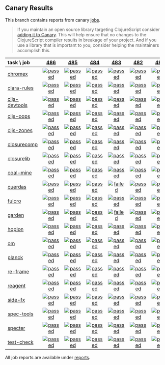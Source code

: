 ## Canary Results

This branch contains reports from canary [jobs](https://github.com/cljs-oss/canary/tree/jobs).

> If you maintain an open source library targeting ClojureScript consider [adding it to Canary](https://github.com/cljs-oss/canary/tree/master#how-to-participate). This will help ensure that no changes to the ClojureScript compiler results in breakage of your project. And if you use a library that is important to you, consider helping the maintainers accomplish this.

[//]: # (begin_overview_table)

| task \ job | <a href="reports/2018/07/19/job-000486-1.10.373-3123aa3" title="job #486 finished on 2018-07-19">486</a> | <a href="reports/2018/07/18/job-000485-1.10.373-3123aa3" title="job #485 finished on 2018-07-18">485</a> | <a href="reports/2018/07/17/job-000484-1.10.367-9099373" title="job #484 finished on 2018-07-17">484</a> | <a href="reports/2018/07/16/job-000483-1.10.366-17b7146" title="job #483 finished on 2018-07-16">483</a> | <a href="reports/2018/07/15/job-000482-1.10.366-17b7146" title="job #482 finished on 2018-07-15">482</a> | <a href="reports/2018/07/14/job-000481-1.10.363-0773689" title="job #481 finished on 2018-07-14">481</a> | <a href="reports/2018/07/13/job-000480-1.10.363-0773689" title="job #480 finished on 2018-07-13">480</a> | <a href="reports/2018/07/12/job-000479-1.10.363-0773689" title="job #479 finished on 2018-07-12">479</a> | <a href="reports/2018/07/11/job-000478-1.10.363-0773689" title="job #478 finished on 2018-07-11">478</a> | <a href="reports/2018/07/10/job-000477-1.10.363-0773689" title="job #477 finished on 2018-07-10">477</a> |
| :--- | :---: | :---: | :---: | :---: | :---: | :---: | :---: | :---: | :---: | :---: |
| [chromex](https://github.com/binaryage/chromex) | <a href="reports/2018/07/19/job-000486-1.10.373-3123aa3#-chromex"><img title="passed" src="http://box.binaryage.com/s-passed.svg"><a> | <a href="reports/2018/07/18/job-000485-1.10.373-3123aa3#-chromex"><img title="passed" src="http://box.binaryage.com/s-passed.svg"><a> | <a href="reports/2018/07/17/job-000484-1.10.367-9099373#-chromex"><img title="passed" src="http://box.binaryage.com/s-passed.svg"><a> | <a href="reports/2018/07/16/job-000483-1.10.366-17b7146#-chromex"><img title="passed" src="http://box.binaryage.com/s-passed.svg"><a> | <a href="reports/2018/07/15/job-000482-1.10.366-17b7146#-chromex"><img title="passed" src="http://box.binaryage.com/s-passed.svg"><a> | <a href="reports/2018/07/14/job-000481-1.10.363-0773689#-chromex"><img title="passed" src="http://box.binaryage.com/s-passed.svg"><a> | <a href="reports/2018/07/13/job-000480-1.10.363-0773689#-chromex"><img title="passed" src="http://box.binaryage.com/s-passed.svg"><a> | <a href="reports/2018/07/12/job-000479-1.10.363-0773689#-chromex"><img title="passed" src="http://box.binaryage.com/s-passed.svg"><a> | <a href="reports/2018/07/11/job-000478-1.10.363-0773689#-chromex"><img title="passed" src="http://box.binaryage.com/s-passed.svg"><a> | <a href="reports/2018/07/10/job-000477-1.10.363-0773689#-chromex"><img title="passed" src="http://box.binaryage.com/s-passed.svg"><a> |
| [clara-rules](https://github.com/cerner/clara-rules) | <a href="reports/2018/07/19/job-000486-1.10.373-3123aa3#-clara-rules"><img title="passed" src="http://box.binaryage.com/s-passed.svg"><a> | <a href="reports/2018/07/18/job-000485-1.10.373-3123aa3#-clara-rules"><img title="passed" src="http://box.binaryage.com/s-passed.svg"><a> | <a href="reports/2018/07/17/job-000484-1.10.367-9099373#-clara-rules"><img title="passed" src="http://box.binaryage.com/s-passed.svg"><a> | <a href="reports/2018/07/16/job-000483-1.10.366-17b7146#-clara-rules"><img title="passed" src="http://box.binaryage.com/s-passed.svg"><a> | <a href="reports/2018/07/15/job-000482-1.10.366-17b7146#-clara-rules"><img title="passed" src="http://box.binaryage.com/s-passed.svg"><a> | <a href="reports/2018/07/14/job-000481-1.10.363-0773689#-clara-rules"><img title="passed" src="http://box.binaryage.com/s-passed.svg"><a> | <a href="reports/2018/07/13/job-000480-1.10.363-0773689#-clara-rules"><img title="passed" src="http://box.binaryage.com/s-passed.svg"><a> | <a href="reports/2018/07/12/job-000479-1.10.363-0773689#-clara-rules"><img title="passed" src="http://box.binaryage.com/s-passed.svg"><a> | <a href="reports/2018/07/11/job-000478-1.10.363-0773689#-clara-rules"><img title="passed" src="http://box.binaryage.com/s-passed.svg"><a> | <a href="reports/2018/07/10/job-000477-1.10.363-0773689#-clara-rules"><img title="passed" src="http://box.binaryage.com/s-passed.svg"><a> |
| [cljs-devtools](https://github.com/binaryage/cljs-devtools) | <a href="reports/2018/07/19/job-000486-1.10.373-3123aa3#-cljs-devtools"><img title="passed" src="http://box.binaryage.com/s-passed.svg"><a> | <a href="reports/2018/07/18/job-000485-1.10.373-3123aa3#-cljs-devtools"><img title="passed" src="http://box.binaryage.com/s-passed.svg"><a> | <a href="reports/2018/07/17/job-000484-1.10.367-9099373#-cljs-devtools"><img title="passed" src="http://box.binaryage.com/s-passed.svg"><a> | <a href="reports/2018/07/16/job-000483-1.10.366-17b7146#-cljs-devtools"><img title="passed" src="http://box.binaryage.com/s-passed.svg"><a> | <a href="reports/2018/07/15/job-000482-1.10.366-17b7146#-cljs-devtools"><img title="passed" src="http://box.binaryage.com/s-passed.svg"><a> | <a href="reports/2018/07/14/job-000481-1.10.363-0773689#-cljs-devtools"><img title="passed" src="http://box.binaryage.com/s-passed.svg"><a> | <a href="reports/2018/07/13/job-000480-1.10.363-0773689#-cljs-devtools"><img title="passed" src="http://box.binaryage.com/s-passed.svg"><a> | <a href="reports/2018/07/12/job-000479-1.10.363-0773689#-cljs-devtools"><img title="passed" src="http://box.binaryage.com/s-passed.svg"><a> | <a href="reports/2018/07/11/job-000478-1.10.363-0773689#-cljs-devtools"><img title="passed" src="http://box.binaryage.com/s-passed.svg"><a> | <a href="reports/2018/07/10/job-000477-1.10.363-0773689#-cljs-devtools"><img title="passed" src="http://box.binaryage.com/s-passed.svg"><a> |
| [cljs-oops](https://github.com/binaryage/cljs-oops) | <a href="reports/2018/07/19/job-000486-1.10.373-3123aa3#-cljs-oops"><img title="passed" src="http://box.binaryage.com/s-passed.svg"><a> | <a href="reports/2018/07/18/job-000485-1.10.373-3123aa3#-cljs-oops"><img title="passed" src="http://box.binaryage.com/s-passed.svg"><a> | <a href="reports/2018/07/17/job-000484-1.10.367-9099373#-cljs-oops"><img title="passed" src="http://box.binaryage.com/s-passed.svg"><a> | <a href="reports/2018/07/16/job-000483-1.10.366-17b7146#-cljs-oops"><img title="passed" src="http://box.binaryage.com/s-passed.svg"><a> | <a href="reports/2018/07/15/job-000482-1.10.366-17b7146#-cljs-oops"><img title="passed" src="http://box.binaryage.com/s-passed.svg"><a> | <a href="reports/2018/07/14/job-000481-1.10.363-0773689#-cljs-oops"><img title="passed" src="http://box.binaryage.com/s-passed.svg"><a> | <a href="reports/2018/07/13/job-000480-1.10.363-0773689#-cljs-oops"><img title="passed" src="http://box.binaryage.com/s-passed.svg"><a> | <a href="reports/2018/07/12/job-000479-1.10.363-0773689#-cljs-oops"><img title="passed" src="http://box.binaryage.com/s-passed.svg"><a> | <a href="reports/2018/07/11/job-000478-1.10.363-0773689#-cljs-oops"><img title="passed" src="http://box.binaryage.com/s-passed.svg"><a> | <a href="reports/2018/07/10/job-000477-1.10.363-0773689#-cljs-oops"><img title="passed" src="http://box.binaryage.com/s-passed.svg"><a> |
| [cljs-zones](https://github.com/binaryage/cljs-zones) | <a href="reports/2018/07/19/job-000486-1.10.373-3123aa3#-cljs-zones"><img title="passed" src="http://box.binaryage.com/s-passed.svg"><a> | <a href="reports/2018/07/18/job-000485-1.10.373-3123aa3#-cljs-zones"><img title="passed" src="http://box.binaryage.com/s-passed.svg"><a> | <a href="reports/2018/07/17/job-000484-1.10.367-9099373#-cljs-zones"><img title="passed" src="http://box.binaryage.com/s-passed.svg"><a> | <a href="reports/2018/07/16/job-000483-1.10.366-17b7146#-cljs-zones"><img title="passed" src="http://box.binaryage.com/s-passed.svg"><a> | <a href="reports/2018/07/15/job-000482-1.10.366-17b7146#-cljs-zones"><img title="passed" src="http://box.binaryage.com/s-passed.svg"><a> | <a href="reports/2018/07/14/job-000481-1.10.363-0773689#-cljs-zones"><img title="passed" src="http://box.binaryage.com/s-passed.svg"><a> | <a href="reports/2018/07/13/job-000480-1.10.363-0773689#-cljs-zones"><img title="passed" src="http://box.binaryage.com/s-passed.svg"><a> | <a href="reports/2018/07/12/job-000479-1.10.363-0773689#-cljs-zones"><img title="passed" src="http://box.binaryage.com/s-passed.svg"><a> | <a href="reports/2018/07/11/job-000478-1.10.363-0773689#-cljs-zones"><img title="passed" src="http://box.binaryage.com/s-passed.svg"><a> | <a href="reports/2018/07/10/job-000477-1.10.363-0773689#-cljs-zones"><img title="passed" src="http://box.binaryage.com/s-passed.svg"><a> |
| [closurecomp](https://github.com/mfikes/closurecomp) | <a href="reports/2018/07/19/job-000486-1.10.373-3123aa3#-closurecomp"><img title="passed" src="http://box.binaryage.com/s-passed.svg"><a> | <a href="reports/2018/07/18/job-000485-1.10.373-3123aa3#-closurecomp"><img title="passed" src="http://box.binaryage.com/s-passed.svg"><a> | <a href="reports/2018/07/17/job-000484-1.10.367-9099373#-closurecomp"><img title="passed" src="http://box.binaryage.com/s-passed.svg"><a> | <a href="reports/2018/07/16/job-000483-1.10.366-17b7146#-closurecomp"><img title="passed" src="http://box.binaryage.com/s-passed.svg"><a> | <a href="reports/2018/07/15/job-000482-1.10.366-17b7146#-closurecomp"><img title="passed" src="http://box.binaryage.com/s-passed.svg"><a> | <a href="reports/2018/07/14/job-000481-1.10.363-0773689#-closurecomp"><img title="passed" src="http://box.binaryage.com/s-passed.svg"><a> | <a href="reports/2018/07/13/job-000480-1.10.363-0773689#-closurecomp"><img title="passed" src="http://box.binaryage.com/s-passed.svg"><a> | <a href="reports/2018/07/12/job-000479-1.10.363-0773689#-closurecomp"><img title="failed" src="http://box.binaryage.com/s-failed.svg"><a> | <a href="reports/2018/07/11/job-000478-1.10.363-0773689#-closurecomp"><img title="passed" src="http://box.binaryage.com/s-passed.svg"><a> | <a href="reports/2018/07/10/job-000477-1.10.363-0773689#-closurecomp"><img title="passed" src="http://box.binaryage.com/s-passed.svg"><a> |
| [closurelib](https://github.com/mfikes/closurelib) | <a href="reports/2018/07/19/job-000486-1.10.373-3123aa3#-closurelib"><img title="passed" src="http://box.binaryage.com/s-passed.svg"><a> | <a href="reports/2018/07/18/job-000485-1.10.373-3123aa3#-closurelib"><img title="passed" src="http://box.binaryage.com/s-passed.svg"><a> | <a href="reports/2018/07/17/job-000484-1.10.367-9099373#-closurelib"><img title="passed" src="http://box.binaryage.com/s-passed.svg"><a> | <a href="reports/2018/07/16/job-000483-1.10.366-17b7146#-closurelib"><img title="passed" src="http://box.binaryage.com/s-passed.svg"><a> | <a href="reports/2018/07/15/job-000482-1.10.366-17b7146#-closurelib"><img title="passed" src="http://box.binaryage.com/s-passed.svg"><a> | <a href="reports/2018/07/14/job-000481-1.10.363-0773689#-closurelib"><img title="passed" src="http://box.binaryage.com/s-passed.svg"><a> | <a href="reports/2018/07/13/job-000480-1.10.363-0773689#-closurelib"><img title="passed" src="http://box.binaryage.com/s-passed.svg"><a> | <a href="reports/2018/07/12/job-000479-1.10.363-0773689#-closurelib"><img title="passed" src="http://box.binaryage.com/s-passed.svg"><a> | <a href="reports/2018/07/11/job-000478-1.10.363-0773689#-closurelib"><img title="passed" src="http://box.binaryage.com/s-passed.svg"><a> | <a href="reports/2018/07/10/job-000477-1.10.363-0773689#-closurelib"><img title="passed" src="http://box.binaryage.com/s-passed.svg"><a> |
| [coal-mine](https://github.com/mfikes/coal-mine) | <a href="reports/2018/07/19/job-000486-1.10.373-3123aa3#-coal-mine"><img title="passed" src="http://box.binaryage.com/s-passed.svg"><a> | <a href="reports/2018/07/18/job-000485-1.10.373-3123aa3#-coal-mine"><img title="passed" src="http://box.binaryage.com/s-passed.svg"><a> | <a href="reports/2018/07/17/job-000484-1.10.367-9099373#-coal-mine"><img title="passed" src="http://box.binaryage.com/s-passed.svg"><a> | <a href="reports/2018/07/16/job-000483-1.10.366-17b7146#-coal-mine"><img title="passed" src="http://box.binaryage.com/s-passed.svg"><a> | <a href="reports/2018/07/15/job-000482-1.10.366-17b7146#-coal-mine"><img title="passed" src="http://box.binaryage.com/s-passed.svg"><a> | <a href="reports/2018/07/14/job-000481-1.10.363-0773689#-coal-mine"><img title="passed" src="http://box.binaryage.com/s-passed.svg"><a> | <a href="reports/2018/07/13/job-000480-1.10.363-0773689#-coal-mine"><img title="passed" src="http://box.binaryage.com/s-passed.svg"><a> | <a href="reports/2018/07/12/job-000479-1.10.363-0773689#-coal-mine"><img title="passed" src="http://box.binaryage.com/s-passed.svg"><a> | <a href="reports/2018/07/11/job-000478-1.10.363-0773689#-coal-mine"><img title="passed" src="http://box.binaryage.com/s-passed.svg"><a> | <a href="reports/2018/07/10/job-000477-1.10.363-0773689#-coal-mine"><img title="passed" src="http://box.binaryage.com/s-passed.svg"><a> |
| [cuerdas](https://github.com/funcool/cuerdas) | <a href="reports/2018/07/19/job-000486-1.10.373-3123aa3#-cuerdas"><img title="passed" src="http://box.binaryage.com/s-passed.svg"><a> | <a href="reports/2018/07/18/job-000485-1.10.373-3123aa3#-cuerdas"><img title="passed" src="http://box.binaryage.com/s-passed.svg"><a> | <a href="reports/2018/07/17/job-000484-1.10.367-9099373#-cuerdas"><img title="passed" src="http://box.binaryage.com/s-passed.svg"><a> | <a href="reports/2018/07/16/job-000483-1.10.366-17b7146#-cuerdas"><img title="failed" src="http://box.binaryage.com/s-failed.svg"><a> | <a href="reports/2018/07/15/job-000482-1.10.366-17b7146#-cuerdas"><img title="passed" src="http://box.binaryage.com/s-passed.svg"><a> | <a href="reports/2018/07/14/job-000481-1.10.363-0773689#-cuerdas"><img title="passed" src="http://box.binaryage.com/s-passed.svg"><a> | <a href="reports/2018/07/13/job-000480-1.10.363-0773689#-cuerdas"><img title="passed" src="http://box.binaryage.com/s-passed.svg"><a> | <a href="reports/2018/07/12/job-000479-1.10.363-0773689#-cuerdas"><img title="passed" src="http://box.binaryage.com/s-passed.svg"><a> | <a href="reports/2018/07/11/job-000478-1.10.363-0773689#-cuerdas"><img title="passed" src="http://box.binaryage.com/s-passed.svg"><a> | <a href="reports/2018/07/10/job-000477-1.10.363-0773689#-cuerdas"><img title="passed" src="http://box.binaryage.com/s-passed.svg"><a> |
| [fulcro](https://github.com/fulcrologic/fulcro) | <a href="reports/2018/07/19/job-000486-1.10.373-3123aa3#-fulcro"><img title="passed" src="http://box.binaryage.com/s-passed.svg"><a> | <a href="reports/2018/07/18/job-000485-1.10.373-3123aa3#-fulcro"><img title="passed" src="http://box.binaryage.com/s-passed.svg"><a> | <a href="reports/2018/07/17/job-000484-1.10.367-9099373#-fulcro"><img title="passed" src="http://box.binaryage.com/s-passed.svg"><a> | <a href="reports/2018/07/16/job-000483-1.10.366-17b7146#-fulcro"><img title="passed" src="http://box.binaryage.com/s-passed.svg"><a> | <a href="reports/2018/07/15/job-000482-1.10.366-17b7146#-fulcro"><img title="passed" src="http://box.binaryage.com/s-passed.svg"><a> | <a href="reports/2018/07/14/job-000481-1.10.363-0773689#-fulcro"><img title="passed" src="http://box.binaryage.com/s-passed.svg"><a> | <a href="reports/2018/07/13/job-000480-1.10.363-0773689#-fulcro"><img title="passed" src="http://box.binaryage.com/s-passed.svg"><a> | <a href="reports/2018/07/12/job-000479-1.10.363-0773689#-fulcro"><img title="passed" src="http://box.binaryage.com/s-passed.svg"><a> | <a href="reports/2018/07/11/job-000478-1.10.363-0773689#-fulcro"><img title="passed" src="http://box.binaryage.com/s-passed.svg"><a> | <a href="reports/2018/07/10/job-000477-1.10.363-0773689#-fulcro"><img title="passed" src="http://box.binaryage.com/s-passed.svg"><a> |
| [garden](https://github.com/noprompt/garden) | <a href="reports/2018/07/19/job-000486-1.10.373-3123aa3#-garden"><img title="passed" src="http://box.binaryage.com/s-passed.svg"><a> | <a href="reports/2018/07/18/job-000485-1.10.373-3123aa3#-garden"><img title="passed" src="http://box.binaryage.com/s-passed.svg"><a> | <a href="reports/2018/07/17/job-000484-1.10.367-9099373#-garden"><img title="passed" src="http://box.binaryage.com/s-passed.svg"><a> | <a href="reports/2018/07/16/job-000483-1.10.366-17b7146#-garden"><img title="failed" src="http://box.binaryage.com/s-failed.svg"><a> | <a href="reports/2018/07/15/job-000482-1.10.366-17b7146#-garden"><img title="passed" src="http://box.binaryage.com/s-passed.svg"><a> | <a href="reports/2018/07/14/job-000481-1.10.363-0773689#-garden"><img title="passed" src="http://box.binaryage.com/s-passed.svg"><a> | <a href="reports/2018/07/13/job-000480-1.10.363-0773689#-garden"><img title="passed" src="http://box.binaryage.com/s-passed.svg"><a> | <a href="reports/2018/07/12/job-000479-1.10.363-0773689#-garden"><img title="passed" src="http://box.binaryage.com/s-passed.svg"><a> | <a href="reports/2018/07/11/job-000478-1.10.363-0773689#-garden"><img title="passed" src="http://box.binaryage.com/s-passed.svg"><a> | <a href="reports/2018/07/10/job-000477-1.10.363-0773689#-garden"><img title="passed" src="http://box.binaryage.com/s-passed.svg"><a> |
| [hoplon](https://github.com/hoplon/hoplon) | <a href="reports/2018/07/19/job-000486-1.10.373-3123aa3#-hoplon"><img title="passed" src="http://box.binaryage.com/s-passed.svg"><a> | <a href="reports/2018/07/18/job-000485-1.10.373-3123aa3#-hoplon"><img title="passed" src="http://box.binaryage.com/s-passed.svg"><a> | <a href="reports/2018/07/17/job-000484-1.10.367-9099373#-hoplon"><img title="passed" src="http://box.binaryage.com/s-passed.svg"><a> | <a href="reports/2018/07/16/job-000483-1.10.366-17b7146#-hoplon"><img title="passed" src="http://box.binaryage.com/s-passed.svg"><a> | <a href="reports/2018/07/15/job-000482-1.10.366-17b7146#-hoplon"><img title="passed" src="http://box.binaryage.com/s-passed.svg"><a> | <a href="reports/2018/07/14/job-000481-1.10.363-0773689#-hoplon"><img title="passed" src="http://box.binaryage.com/s-passed.svg"><a> | <a href="reports/2018/07/13/job-000480-1.10.363-0773689#-hoplon"><img title="passed" src="http://box.binaryage.com/s-passed.svg"><a> | <a href="reports/2018/07/12/job-000479-1.10.363-0773689#-hoplon"><img title="passed" src="http://box.binaryage.com/s-passed.svg"><a> | <a href="reports/2018/07/11/job-000478-1.10.363-0773689#-hoplon"><img title="passed" src="http://box.binaryage.com/s-passed.svg"><a> | <a href="reports/2018/07/10/job-000477-1.10.363-0773689#-hoplon"><img title="passed" src="http://box.binaryage.com/s-passed.svg"><a> |
| [om](https://github.com/omcljs/om) | <a href="reports/2018/07/19/job-000486-1.10.373-3123aa3#-om"><img title="passed" src="http://box.binaryage.com/s-passed.svg"><a> | <a href="reports/2018/07/18/job-000485-1.10.373-3123aa3#-om"><img title="passed" src="http://box.binaryage.com/s-passed.svg"><a> | <a href="reports/2018/07/17/job-000484-1.10.367-9099373#-om"><img title="passed" src="http://box.binaryage.com/s-passed.svg"><a> | <a href="reports/2018/07/16/job-000483-1.10.366-17b7146#-om"><img title="passed" src="http://box.binaryage.com/s-passed.svg"><a> | <a href="reports/2018/07/15/job-000482-1.10.366-17b7146#-om"><img title="passed" src="http://box.binaryage.com/s-passed.svg"><a> | <a href="reports/2018/07/14/job-000481-1.10.363-0773689#-om"><img title="passed" src="http://box.binaryage.com/s-passed.svg"><a> | <a href="reports/2018/07/13/job-000480-1.10.363-0773689#-om"><img title="passed" src="http://box.binaryage.com/s-passed.svg"><a> | <a href="reports/2018/07/12/job-000479-1.10.363-0773689#-om"><img title="passed" src="http://box.binaryage.com/s-passed.svg"><a> | <a href="reports/2018/07/11/job-000478-1.10.363-0773689#-om"><img title="passed" src="http://box.binaryage.com/s-passed.svg"><a> | <a href="reports/2018/07/10/job-000477-1.10.363-0773689#-om"><img title="passed" src="http://box.binaryage.com/s-passed.svg"><a> |
| [planck](https://github.com/planck-repl/planck) | <a href="reports/2018/07/19/job-000486-1.10.373-3123aa3#-planck"><img title="passed" src="http://box.binaryage.com/s-passed.svg"><a> | <a href="reports/2018/07/18/job-000485-1.10.373-3123aa3#-planck"><img title="passed" src="http://box.binaryage.com/s-passed.svg"><a> | <a href="reports/2018/07/17/job-000484-1.10.367-9099373#-planck"><img title="passed" src="http://box.binaryage.com/s-passed.svg"><a> | <a href="reports/2018/07/16/job-000483-1.10.366-17b7146#-planck"><img title="passed" src="http://box.binaryage.com/s-passed.svg"><a> | <a href="reports/2018/07/15/job-000482-1.10.366-17b7146#-planck"><img title="passed" src="http://box.binaryage.com/s-passed.svg"><a> | <a href="reports/2018/07/14/job-000481-1.10.363-0773689#-planck"><img title="passed" src="http://box.binaryage.com/s-passed.svg"><a> | <a href="reports/2018/07/13/job-000480-1.10.363-0773689#-planck"><img title="passed" src="http://box.binaryage.com/s-passed.svg"><a> | <a href="reports/2018/07/12/job-000479-1.10.363-0773689#-planck"><img title="passed" src="http://box.binaryage.com/s-passed.svg"><a> | <a href="reports/2018/07/11/job-000478-1.10.363-0773689#-planck"><img title="passed" src="http://box.binaryage.com/s-passed.svg"><a> | <a href="reports/2018/07/10/job-000477-1.10.363-0773689#-planck"><img title="passed" src="http://box.binaryage.com/s-passed.svg"><a> |
| [re-frame](https://github.com/Day8/re-frame) | <a href="reports/2018/07/19/job-000486-1.10.373-3123aa3#-re-frame"><img title="passed" src="http://box.binaryage.com/s-passed.svg"><a> | <a href="reports/2018/07/18/job-000485-1.10.373-3123aa3#-re-frame"><img title="passed" src="http://box.binaryage.com/s-passed.svg"><a> | <a href="reports/2018/07/17/job-000484-1.10.367-9099373#-re-frame"><img title="passed" src="http://box.binaryage.com/s-passed.svg"><a> | <a href="reports/2018/07/16/job-000483-1.10.366-17b7146#-re-frame"><img title="passed" src="http://box.binaryage.com/s-passed.svg"><a> | <a href="reports/2018/07/15/job-000482-1.10.366-17b7146#-re-frame"><img title="passed" src="http://box.binaryage.com/s-passed.svg"><a> | <a href="reports/2018/07/14/job-000481-1.10.363-0773689#-re-frame"><img title="passed" src="http://box.binaryage.com/s-passed.svg"><a> | <a href="reports/2018/07/13/job-000480-1.10.363-0773689#-re-frame"><img title="passed" src="http://box.binaryage.com/s-passed.svg"><a> | <a href="reports/2018/07/12/job-000479-1.10.363-0773689#-re-frame"><img title="passed" src="http://box.binaryage.com/s-passed.svg"><a> | <a href="reports/2018/07/11/job-000478-1.10.363-0773689#-re-frame"><img title="passed" src="http://box.binaryage.com/s-passed.svg"><a> | <a href="reports/2018/07/10/job-000477-1.10.363-0773689#-re-frame"><img title="passed" src="http://box.binaryage.com/s-passed.svg"><a> |
| [reagent](https://github.com/reagent-project/reagent) | <a href="reports/2018/07/19/job-000486-1.10.373-3123aa3#-reagent"><img title="passed" src="http://box.binaryage.com/s-passed.svg"><a> | <a href="reports/2018/07/18/job-000485-1.10.373-3123aa3#-reagent"><img title="passed" src="http://box.binaryage.com/s-passed.svg"><a> | <a href="reports/2018/07/17/job-000484-1.10.367-9099373#-reagent"><img title="passed" src="http://box.binaryage.com/s-passed.svg"><a> | <a href="reports/2018/07/16/job-000483-1.10.366-17b7146#-reagent"><img title="passed" src="http://box.binaryage.com/s-passed.svg"><a> | <a href="reports/2018/07/15/job-000482-1.10.366-17b7146#-reagent"><img title="passed" src="http://box.binaryage.com/s-passed.svg"><a> | <a href="reports/2018/07/14/job-000481-1.10.363-0773689#-reagent"><img title="passed" src="http://box.binaryage.com/s-passed.svg"><a> | <a href="reports/2018/07/13/job-000480-1.10.363-0773689#-reagent"><img title="passed" src="http://box.binaryage.com/s-passed.svg"><a> | <a href="reports/2018/07/12/job-000479-1.10.363-0773689#-reagent"><img title="passed" src="http://box.binaryage.com/s-passed.svg"><a> | <a href="reports/2018/07/11/job-000478-1.10.363-0773689#-reagent"><img title="passed" src="http://box.binaryage.com/s-passed.svg"><a> | <a href="reports/2018/07/10/job-000477-1.10.363-0773689#-reagent"><img title="passed" src="http://box.binaryage.com/s-passed.svg"><a> |
| [side-fx](https://github.com/cljsrn/side-fx) | <a href="reports/2018/07/19/job-000486-1.10.373-3123aa3#-side-fx"><img title="passed" src="http://box.binaryage.com/s-passed.svg"><a> | <a href="reports/2018/07/18/job-000485-1.10.373-3123aa3#-side-fx"><img title="passed" src="http://box.binaryage.com/s-passed.svg"><a> | <a href="reports/2018/07/17/job-000484-1.10.367-9099373#-side-fx"><img title="passed" src="http://box.binaryage.com/s-passed.svg"><a> | <a href="reports/2018/07/16/job-000483-1.10.366-17b7146#-side-fx"><img title="passed" src="http://box.binaryage.com/s-passed.svg"><a> | <a href="reports/2018/07/15/job-000482-1.10.366-17b7146#-side-fx"><img title="passed" src="http://box.binaryage.com/s-passed.svg"><a> | <a href="reports/2018/07/14/job-000481-1.10.363-0773689#-side-fx"><img title="passed" src="http://box.binaryage.com/s-passed.svg"><a> | <a href="reports/2018/07/13/job-000480-1.10.363-0773689#-side-fx"><img title="passed" src="http://box.binaryage.com/s-passed.svg"><a> | <a href="reports/2018/07/12/job-000479-1.10.363-0773689#-side-fx"><img title="passed" src="http://box.binaryage.com/s-passed.svg"><a> | <a href="reports/2018/07/11/job-000478-1.10.363-0773689#-side-fx"><img title="passed" src="http://box.binaryage.com/s-passed.svg"><a> | <a href="reports/2018/07/10/job-000477-1.10.363-0773689#-side-fx"><img title="passed" src="http://box.binaryage.com/s-passed.svg"><a> |
| [spec-tools](https://github.com/metosin/spec-tools) | <a href="reports/2018/07/19/job-000486-1.10.373-3123aa3#-spec-tools"><img title="passed" src="http://box.binaryage.com/s-passed.svg"><a> | <a href="reports/2018/07/18/job-000485-1.10.373-3123aa3#-spec-tools"><img title="passed" src="http://box.binaryage.com/s-passed.svg"><a> | <a href="reports/2018/07/17/job-000484-1.10.367-9099373#-spec-tools"><img title="passed" src="http://box.binaryage.com/s-passed.svg"><a> | <a href="reports/2018/07/16/job-000483-1.10.366-17b7146#-spec-tools"><img title="passed" src="http://box.binaryage.com/s-passed.svg"><a> | <a href="reports/2018/07/15/job-000482-1.10.366-17b7146#-spec-tools"><img title="passed" src="http://box.binaryage.com/s-passed.svg"><a> | <a href="reports/2018/07/14/job-000481-1.10.363-0773689#-spec-tools"><img title="passed" src="http://box.binaryage.com/s-passed.svg"><a> | <a href="reports/2018/07/13/job-000480-1.10.363-0773689#-spec-tools"><img title="passed" src="http://box.binaryage.com/s-passed.svg"><a> | <a href="reports/2018/07/12/job-000479-1.10.363-0773689#-spec-tools"><img title="passed" src="http://box.binaryage.com/s-passed.svg"><a> | <a href="reports/2018/07/11/job-000478-1.10.363-0773689#-spec-tools"><img title="passed" src="http://box.binaryage.com/s-passed.svg"><a> | <a href="reports/2018/07/10/job-000477-1.10.363-0773689#-spec-tools"><img title="passed" src="http://box.binaryage.com/s-passed.svg"><a> |
| [specter](https://github.com/nathanmarz/specter) | <a href="reports/2018/07/19/job-000486-1.10.373-3123aa3#-specter"><img title="passed" src="http://box.binaryage.com/s-passed.svg"><a> | <a href="reports/2018/07/18/job-000485-1.10.373-3123aa3#-specter"><img title="passed" src="http://box.binaryage.com/s-passed.svg"><a> | <a href="reports/2018/07/17/job-000484-1.10.367-9099373#-specter"><img title="passed" src="http://box.binaryage.com/s-passed.svg"><a> | <a href="reports/2018/07/16/job-000483-1.10.366-17b7146#-specter"><img title="passed" src="http://box.binaryage.com/s-passed.svg"><a> | <a href="reports/2018/07/15/job-000482-1.10.366-17b7146#-specter"><img title="passed" src="http://box.binaryage.com/s-passed.svg"><a> | <a href="reports/2018/07/14/job-000481-1.10.363-0773689#-specter"><img title="passed" src="http://box.binaryage.com/s-passed.svg"><a> | <a href="reports/2018/07/13/job-000480-1.10.363-0773689#-specter"><img title="passed" src="http://box.binaryage.com/s-passed.svg"><a> | <a href="reports/2018/07/12/job-000479-1.10.363-0773689#-specter"><img title="passed" src="http://box.binaryage.com/s-passed.svg"><a> | <a href="reports/2018/07/11/job-000478-1.10.363-0773689#-specter"><img title="passed" src="http://box.binaryage.com/s-passed.svg"><a> | <a href="reports/2018/07/10/job-000477-1.10.363-0773689#-specter"><img title="passed" src="http://box.binaryage.com/s-passed.svg"><a> |
| [test-check](https://github.com/clojure/test.check) | <a href="reports/2018/07/19/job-000486-1.10.373-3123aa3#-test-check"><img title="passed" src="http://box.binaryage.com/s-passed.svg"><a> | <a href="reports/2018/07/18/job-000485-1.10.373-3123aa3#-test-check"><img title="passed" src="http://box.binaryage.com/s-passed.svg"><a> | <a href="reports/2018/07/17/job-000484-1.10.367-9099373#-test-check"><img title="passed" src="http://box.binaryage.com/s-passed.svg"><a> | <a href="reports/2018/07/16/job-000483-1.10.366-17b7146#-test-check"><img title="passed" src="http://box.binaryage.com/s-passed.svg"><a> | <a href="reports/2018/07/15/job-000482-1.10.366-17b7146#-test-check"><img title="passed" src="http://box.binaryage.com/s-passed.svg"><a> | <a href="reports/2018/07/14/job-000481-1.10.363-0773689#-test-check"><img title="passed" src="http://box.binaryage.com/s-passed.svg"><a> | <a href="reports/2018/07/13/job-000480-1.10.363-0773689#-test-check"><img title="passed" src="http://box.binaryage.com/s-passed.svg"><a> | <a href="reports/2018/07/12/job-000479-1.10.363-0773689#-test-check"><img title="passed" src="http://box.binaryage.com/s-passed.svg"><a> | <a href="reports/2018/07/11/job-000478-1.10.363-0773689#-test-check"><img title="passed" src="http://box.binaryage.com/s-passed.svg"><a> | <a href="reports/2018/07/10/job-000477-1.10.363-0773689#-test-check"><img title="passed" src="http://box.binaryage.com/s-passed.svg"><a> |

[//]: # (end_overview_table)

All job reports are available under [reports](reports).
